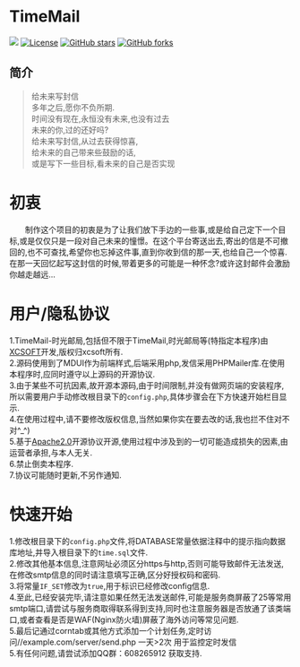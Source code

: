 # TimeMail
[![](https://data.jsdelivr.com/v1/package/gh/soxft/TimeMail/badge)](https://www.jsdelivr.com/package/gh/soxft/TimeMail)
<a href="http://www.apache.org/licenses/LICENSE-2.0.html"> 
<img src="https://img.shields.io/github/license/soxft/TimeMail.svg" alt="License"></a>
<a href="https://github.com/soxft/TimeMail/stargazers"> 
<img src="https://img.shields.io/github/stars/soxft/TimeMail.svg" alt="GitHub stars"></a>
<a href="https://github.com/soxft/TimeMail/network/members"> 
<img src="https://img.shields.io/github/forks/soxft/TimeMail.svg" alt="GitHub forks"></a> 

## 简介
> 给未来写封信<br />
> 多年之后,愿你不负所期.<br />
> 时间没有现在,永恒没有未来,也没有过去<br />
> 未来的你,过的还好吗?<br />
> 给未来写封信,从过去获得惊喜,<br />
> 给未来的自己带来些鼓励的话, <br />
> 或是写下一些目标,看未来的自己是否实现

# 初衷
  制作这个项目的初衷是为了让我们放下手边的一些事,或是给自己定下一个目标,或是仅仅只是一段对自己未来的憧憬。在这个平台寄送出去,寄出的信是不可撤回的,也不可查找,希望你也忘掉这件事,直到你收到信的那一天,也给自己一个惊喜.在那一天回忆起写这封信的时候,带着更多的可能是一种怀念?或许这封邮件会激励你越走越远...
  
# 用户/隐私协议
1.TimeMail-时光邮局,包括但不限于TimeMail,时光邮局等(特指定本程序)由<a href='//xsot.cn'>XCSOFT</a>开发,版权归xcsoft所有.<br />
2.源码使用到了MDUI作为前端样式,后端采用php,发信采用PHPMailer库.在使用本程序时,应同时遵守以上源码的开源协议.<br />
3.由于某些不可抗因素,故开源本源码,由于时间限制,并没有做网页端的安装程序,所以需要用户手动修改根目录下的`config.php`,具体步骤会在下方快速开始栏目显示.<br />
4.在使用过程中,请不要修改版权信息,当然如果你实在要去改的话,我也拦不住对不对\^_^)<br />
5.基于<a href='http://www.apache.org/licenses/LICENSE-2.0.html'>Apache2.0</a>开源协议开源,使用过程中涉及到的一切可能造成损失的因素,由运营者承担,与本人无关. <br />
6.禁止倒卖本程序.<br />
7.协议可能随时更新,不另作通知.

# 快速开始
1.修改根目录下的`config.php`文件,将DATABASE常量依据注释中的提示指向数据库地址,并导入根目录下的`time.sql`文件.<br />
2.修改其他基本信息,注意网址必须区分https与http,否则可能导致邮件无法发送,在修改smtp信息的同时请注意填写正确,区分好授权码和密码.<br />
3.将常量`IF_SET`修改为`true`,用于标识已经修改config信息.<br />
4.至此,已经安装完毕,请注意如果任然无法发送邮件,可能是服务商屏蔽了25等常用smtp端口,请尝试与服务商取得联系得到支持,同时也注意服务器是否放通了该类端口,或者查看是否是WAF(Nginx防火墙)屏蔽了海外访问等常见问题.<br />
5.最后记通过corntab或其他方式添加一个计划任务,定时访问//example.com/server/send.php 一天>2次 用于监控定时发信<br/>
5.有任何问题,请尝试添加QQ群：608265912 获取支持.

